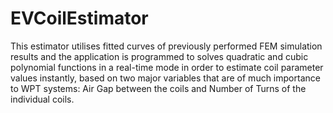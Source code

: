 # EVCoilEstimator
This estimator utilises fitted curves of previously performed FEM simulation results and the application is programmed to solves quadratic and cubic polynomial functions in a real-time mode in order to estimate coil parameter values instantly, based on two major variables that are of much importance to WPT systems: Air Gap between the coils and Number of Turns of the individual coils.
